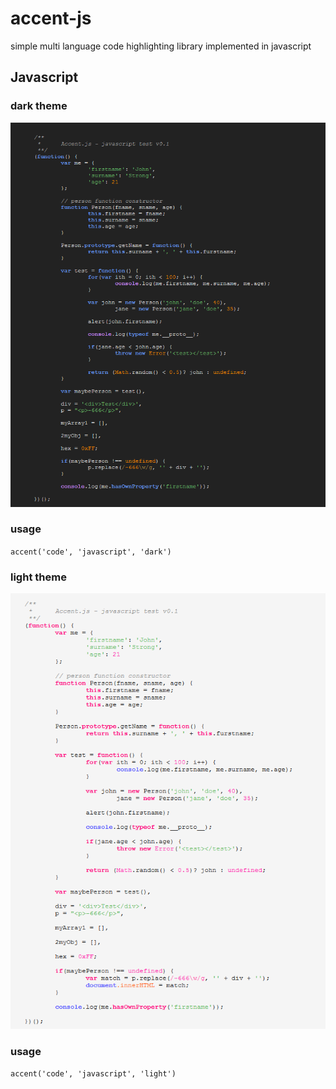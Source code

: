 accent-js
=========

simple multi language code highlighting library implemented in javascript

## Javascript

### dark theme
![Alt text](/examples/javascriptThemeDark.PNG "javascript syntax with dark theme")
### usage
`accent('code', 'javascript', 'dark')`

### light theme
![Alt text](/examples/javascriptThemeLight.PNG "javascript syntax with light theme")
### usage
`accent('code', 'javascript', 'light')`


